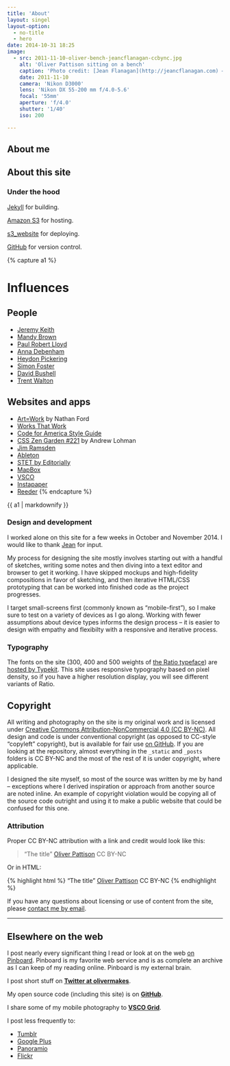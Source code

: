 ```yaml
---
title: 'About'
layout: singel
layout-option:
  - no-title
  - hero
date: 2014-10-31 18:25
image:
  - src: 2011-11-10-oliver-bench-jeancflanagan-ccbync.jpg
    alt: 'Oliver Pattison sitting on a bench'
    caption: 'Photo credit: [Jean Flanagan](http://jeancflanagan.com) – CC BY-NC'
    date: 2011-11-10
    camera: 'Nikon D3000'
    lens: 'Nikon DX 55-200 mm f/4.0-5.6'
    focal: '55mm'
    aperture: 'f/4.0'
    shutter: '1/40'
    iso: 200

---
```


## About me

## About this site

### Under the hood

[Jekyll](http://jekyllrb.com) for building.

[Amazon S3](http://aws.amazon.com/s3/) for hosting.

[s3_website](https://github.com/laurilehmijoki/s3_website) for deploying.

[GitHub](https://github.com/opattison/olivermakes) for version control.

{% capture a1 %}
# Influences

## People

- [Jeremy Keith](https://adactio.com)
- [Mandy Brown](http://aworkinglibrary.com/)
- [Paul Robert Lloyd](http://paulrobertlloyd.com/)
- [Anna Debenham](http://maban.co.uk/)
- [Heydon Pickering](http://www.heydonworks.com)
- [Simon Foster](http://simonfosterdesign.com/)
- [David Bushell](http://dbushell.com/)
- [Trent Walton](http://trentwalton.com)

## Websites and apps

- [Art=Work](http://artequalswork.com) by Nathan Ford
- [Works That Work](https://worksthatwork.com)
- [Code for America Style Guide](http://style.codeforamerica.org/)
- [CSS Zen Garden #221](http://www.csszengarden.com/221/) by Andrew Lohman
- [Jim Ramsden](http://jimramsden.com/)
- [Ableton](https://www.ableton.com/en/)
- [STET by Editorially](http://stet.editorially.com/)
- [MapBox](https://www.mapbox.com/)
- [VSCO](http://vsco.co)
- [Instapaper](https://www.instapaper.com)
- [Reeder](http://reederapp.com)
{% endcapture %}

<aside class="ancillary">
{{ a1 | markdownify }}
</aside>

### Design and development

I worked alone on this site for a few weeks in October and November 2014. I would like to thank [Jean](http://jeancflanagan.com) for input.

My process for designing the site mostly involves starting out with a handful of sketches, writing some notes and then diving into a text editor and browser to get it working. I have skipped mockups and high-fidelity compositions in favor of sketching, and then iterative HTML/CSS prototyping that can be worked into finished code as the project progresses. 

I target small-screens first (commonly known as “mobile-first”), so I make sure to test on a variety of devices as I go along. Working with fewer assumptions about device types informs the design process – it is easier to design with empathy and flexibilty with a responsive and iterative process.

### Typography

The fonts on the site (300, 400 and 500 weights of [the Ratio typeface](http://cargocollective.com/pstype/Ratio)) are [hosted by Typekit](https://typekit.com/colophons/hro5wuc). This site uses responsive typography based on pixel density, so if you have a higher resolution display, you will see different variants of Ratio.

## Copyright

All writing and photography on the site is my original work and is licensed under [Creative Commons Attribution-NonCommercial 4.0 (CC BY-NC)](http://creativecommons.org/licenses/by-nc/4.0/). All design and code is under conventional copyright (as opposed to CC-style “copyleft” copyright), but is available for fair use [on GitHub](https://github.com/opattison/olivermakes). If you are looking at the repository, almost everything in the `_static` and `_posts` folders is CC BY-NC and the most of the rest of it is under copyright, where applicable.

I designed the site myself, so most of the source was written by me by hand – exceptions where I derived inspiration or approach from another source are noted inline. An example of copyright violation would be copying all of the source code outright and using it to make a public website that could be confused for this one.

### Attribution

Proper CC BY-NC attribution with a link and credit would look like this:

> “The title” [Oliver Pattison](http://olivermak.es) CC BY-NC

Or in HTML:

{% highlight html %}
“The title” <a href="http://olivermak.es">Oliver Pattison</a> CC BY-NC
{% endhighlight %}

If you have any questions about licensing or use of content from the site, please [contact me by email](mailto:oliverpattison@gmail.com).

- - -

## Elsewhere on the web

I post nearly every significant thing I read or look at on the web [on Pinboard](https://pinboard.in/u:opattison). Pinboard is my favorite web service and is as complete an archive as I can keep of my reading online. Pinboard is my external brain.

I post short stuff on **[Twitter at olivermakes](http://twitter.com/olivermakes)**.

My open source code (including this site) is on **[GitHub](https://github.com/opattison)**.

I share some of my mobile photography to **[VSCO Grid](http://olivermakes.vsco.co)**.

I post less frequently to:

- [Tumblr](http://olivermakes.tumblr.com)
- [Google Plus](http://plus.google.com/+OliverPattison)
- [Panoramio](http://www.panoramio.com/user/oliverpattison)
- [Flickr](https://www.flickr.com/photos/ok-oyot)